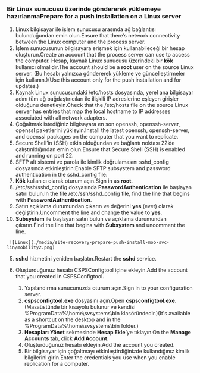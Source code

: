 ### <a name="prepare-for-a-push-installation-on-a-linux-server"></a><span data-ttu-id="066cd-101">Bir Linux sunucusu üzerinde göndererek yüklemeye hazırlanma</span><span class="sxs-lookup"><span data-stu-id="066cd-101">Prepare for a push installation on a Linux server</span></span>

1. <span data-ttu-id="066cd-102">Linux bilgisayar ile işlem sunucusu arasında ağ bağlantısı bulunduğundan emin olun.</span><span class="sxs-lookup"><span data-stu-id="066cd-102">Ensure that there’s network connectivity between the Linux computer and the process server.</span></span>
2. <span data-ttu-id="066cd-103">İşlem sunucusunun bilgisayara erişmek için kullanabileceği bir hesap oluşturun.</span><span class="sxs-lookup"><span data-stu-id="066cd-103">Create an account that the process server can use to access the computer.</span></span> <span data-ttu-id="066cd-104">Hesap, kaynak Linux sunucusu üzerindeki bir **kök** kullanıcı olmalıdır.</span><span class="sxs-lookup"><span data-stu-id="066cd-104">The account should be a **root** user on the source Linux server.</span></span> <span data-ttu-id="066cd-105">(Bu hesabı yalnızca göndererek yükleme ve güncelleştirmeler için kullanın.)</span><span class="sxs-lookup"><span data-stu-id="066cd-105">(Use this account only for the push installation and for updates.)</span></span>
3. <span data-ttu-id="066cd-106">Kaynak Linux sunucusundaki /etc/hosts dosyasında, yerel ana bilgisayar adını tüm ağ bağdaştırıcıları ile ilişkili IP adreslerine eşleyen girişler olduğunu denetleyin.</span><span class="sxs-lookup"><span data-stu-id="066cd-106">Check that the /etc/hosts file on the source Linux server has entries that map the local hostname to IP addresses associated with all network adapters.</span></span>
4. <span data-ttu-id="066cd-107">Çoğaltmak istediğiniz bilgisayara en son openssh, openssh-server, openssl paketlerini yükleyin.</span><span class="sxs-lookup"><span data-stu-id="066cd-107">Install the latest openssh, openssh-server, and openssl packages on the computer that you want to replicate.</span></span>
5. <span data-ttu-id="066cd-108">Secure Shell’in (SSH) etkin olduğundan ve bağlantı noktası 22’de çalıştırıldığından emin olun.</span><span class="sxs-lookup"><span data-stu-id="066cd-108">Ensure that Secure Shell (SSH) is enabled and running on port 22.</span></span>
6. <span data-ttu-id="066cd-109">SFTP alt sistemi ve parola ile kimlik doğrulamasını sshd_config dosyasında etkinleştirin:</span><span class="sxs-lookup"><span data-stu-id="066cd-109">Enable SFTP subsystem and password authentication in the sshd_config file:</span></span>
  1.  <span data-ttu-id="066cd-110">**Kök** kullanıcı olarak oturum açın.</span><span class="sxs-lookup"><span data-stu-id="066cd-110">Sign in as **root**.</span></span>
  2.  <span data-ttu-id="066cd-111">/etc/ssh/sshd_config dosyasında **PasswordAuthentication** ile başlayan satırı bulun.</span><span class="sxs-lookup"><span data-stu-id="066cd-111">In the file /etc/ssh/sshd_config file, find the line that begins with **PasswordAuthentication**.</span></span>
  3.  <span data-ttu-id="066cd-112">Satırı açıklama durumundan çıkarın ve değerini **yes** (evet) olarak değiştirin.</span><span class="sxs-lookup"><span data-stu-id="066cd-112">Uncomment the line and change the value to **yes**.</span></span>
  4.  <span data-ttu-id="066cd-113">**Subsystem** ile başlayan satırı bulun ve açıklama durumundan çıkarın.</span><span class="sxs-lookup"><span data-stu-id="066cd-113">Find the line that begins with **Subsystem** and uncomment the line.</span></span>

     ![Linux](./media/site-recovery-prepare-push-install-mob-svc-lin/mobility2.png)
  5. <span data-ttu-id="066cd-115">**sshd** hizmetini yeniden başlatın.</span><span class="sxs-lookup"><span data-stu-id="066cd-115">Restart the **sshd** service.</span></span>

7. <span data-ttu-id="066cd-116">Oluşturduğunuz hesabı CSPSConfigtool içine ekleyin.</span><span class="sxs-lookup"><span data-stu-id="066cd-116">Add the account that you created in CSPSConfigtool.</span></span>
    1.  <span data-ttu-id="066cd-117">Yapılandırma sunucunuzda oturum açın.</span><span class="sxs-lookup"><span data-stu-id="066cd-117">Sign in to your configuration server.</span></span>
    2.  <span data-ttu-id="066cd-118">**cspsconfigtool.exe** dosyasını açın.</span><span class="sxs-lookup"><span data-stu-id="066cd-118">Open **cspsconfigtool.exe**.</span></span> <span data-ttu-id="066cd-119">(Masaüstünde bir kısayolu bulunur ve kendisi %ProgramData%\home\svsystems\bin klasöründedir.)</span><span class="sxs-lookup"><span data-stu-id="066cd-119">(It's available as a shortcut on the desktop and in the %ProgramData%\home\svsystems\bin folder.)</span></span>
    3.  <span data-ttu-id="066cd-120">**Hesapları Yönet** sekmesinde **Hesap Ekle**’ye tıklayın.</span><span class="sxs-lookup"><span data-stu-id="066cd-120">On the **Manage Accounts** tab, click **Add Account**.</span></span>
    4.  <span data-ttu-id="066cd-121">Oluşturduğunuz hesabı ekleyin.</span><span class="sxs-lookup"><span data-stu-id="066cd-121">Add the account you created.</span></span> 
    5.  <span data-ttu-id="066cd-122">Bir bilgisayar için çoğaltmayı etkinleştirdiğinizde kullandığınız kimlik bilgilerini girin.</span><span class="sxs-lookup"><span data-stu-id="066cd-122">Enter the credentials you use when you enable replication for a computer.</span></span>
